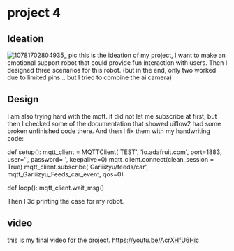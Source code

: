 # project 4
## Ideation
![10781702804935_ pic](https://github.com/galinajialinzhu/Adv-prototyping/assets/92561657/2168d004-7f47-4bb5-a96f-81d045148b0a)
this is the ideation of my project, I want to make an emotional support robot that could provide fun interaction with users.
Then I designed three scenarios for this robot. (but in the end, only two worked due to limited pins... but I tried to combine the ai camera)
## Design

I am also trying hard with the mqtt. it did not let me subscribe at first, but then I checked some of the documentation that showed uiflow2 had some broken unfinished code there. And then I fix them with my handwriting code:


def setup():
    mqtt_client = MQTTClient('TEST', 'io.adafruit.com', port=1883, user='', password='', keepalive=0)
    mqtt_client.connect(clean_session = True)
    mqtt_client.subscribe('Gariiizyu/feeds/car', mqtt_Gariiizyu_Feeds_car_event, qos=0)
    
def loop():
    mqtt_client.wait_msg()

Then I 3d printing the case for my robot. 


## video
this is my final video for the project.
https://youtu.be/AcrXHfU6Hic

